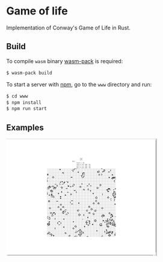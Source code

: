 # Game of life 

Implementation of Conway's Game of Life in Rust.

## Build
To compile `wasm` binary [wasm-pack](https://rustwasm.github.io/wasm-pack/installer/) is required:
```bash
$ wasm-pack build
```
To start a server with [npm](https://docs.npmjs.com/getting-started), go to the `www` directory and run:
```bash
$ cd www
$ npm install
$ npm run start
```

## Examples
<img src="./examples/wasm_game_of_life.png" width="400">
